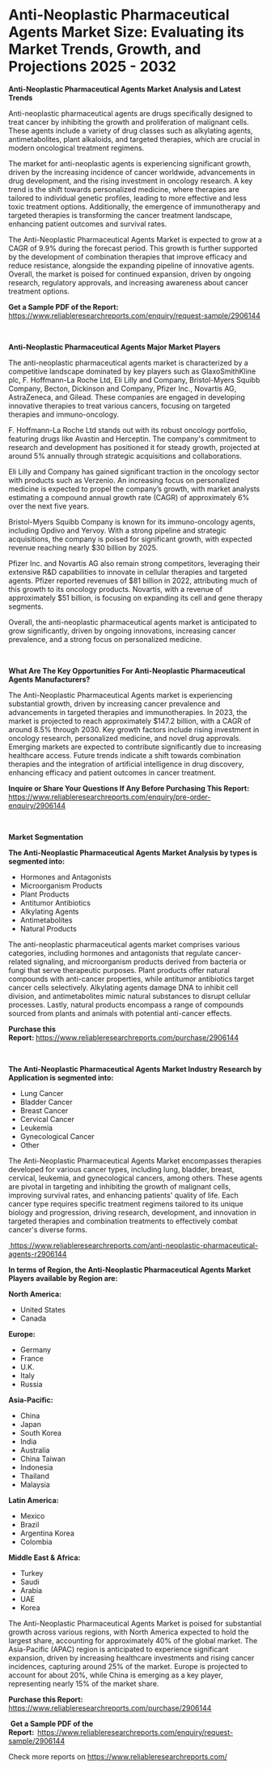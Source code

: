 <p><h1>Anti-Neoplastic Pharmaceutical Agents Market Size: Evaluating its Market Trends, Growth, and Projections 2025 - 2032</h1></p><p><strong>Anti-Neoplastic Pharmaceutical Agents Market Analysis and Latest Trends</strong></p>
<p><p>Anti-neoplastic pharmaceutical agents are drugs specifically designed to treat cancer by inhibiting the growth and proliferation of malignant cells. These agents include a variety of drug classes such as alkylating agents, antimetabolites, plant alkaloids, and targeted therapies, which are crucial in modern oncological treatment regimens. </p><p>The market for anti-neoplastic agents is experiencing significant growth, driven by the increasing incidence of cancer worldwide, advancements in drug development, and the rising investment in oncology research. A key trend is the shift towards personalized medicine, where therapies are tailored to individual genetic profiles, leading to more effective and less toxic treatment options. Additionally, the emergence of immunotherapy and targeted therapies is transforming the cancer treatment landscape, enhancing patient outcomes and survival rates.</p><p>The Anti-Neoplastic Pharmaceutical Agents Market is expected to grow at a CAGR of 9.9% during the forecast period. This growth is further supported by the development of combination therapies that improve efficacy and reduce resistance, alongside the expanding pipeline of innovative agents. Overall, the market is poised for continued expansion, driven by ongoing research, regulatory approvals, and increasing awareness about cancer treatment options.</p></p>
<p><strong>Get a Sample PDF of the Report:&nbsp;</strong> <a href="https://www.reliableresearchreports.com/enquiry/request-sample/2906144?utm_campaign=3063&utm_medium=2&utm_source=Github&utm_content=ia&utm_term=12032025&utm_id=anti-neoplastic-pharmaceutical-agents">https://www.reliableresearchreports.com/enquiry/request-sample/2906144</a></p>
<p>&nbsp;</p>
<p><strong>Anti-Neoplastic Pharmaceutical Agents Major Market Players</strong></p>
<p><p>The anti-neoplastic pharmaceutical agents market is characterized by a competitive landscape dominated by key players such as GlaxoSmithKline plc, F. Hoffmann-La Roche Ltd, Eli Lilly and Company, Bristol-Myers Squibb Company, Becton, Dickinson and Company, Pfizer Inc., Novartis AG, AstraZeneca, and Gilead. These companies are engaged in developing innovative therapies to treat various cancers, focusing on targeted therapies and immuno-oncology.</p><p>F. Hoffmann-La Roche Ltd stands out with its robust oncology portfolio, featuring drugs like Avastin and Herceptin. The company's commitment to research and development has positioned it for steady growth, projected at around 5% annually through strategic acquisitions and collaborations.</p><p>Eli Lilly and Company has gained significant traction in the oncology sector with products such as Verzenio. An increasing focus on personalized medicine is expected to propel the company’s growth, with market analysts estimating a compound annual growth rate (CAGR) of approximately 6% over the next five years.</p><p>Bristol-Myers Squibb Company is known for its immuno-oncology agents, including Opdivo and Yervoy. With a strong pipeline and strategic acquisitions, the company is poised for significant growth, with expected revenue reaching nearly $30 billion by 2025.</p><p>Pfizer Inc. and Novartis AG also remain strong competitors, leveraging their extensive R&D capabilities to innovate in cellular therapies and targeted agents. Pfizer reported revenues of $81 billion in 2022, attributing much of this growth to its oncology products. Novartis, with a revenue of approximately $51 billion, is focusing on expanding its cell and gene therapy segments.</p><p>Overall, the anti-neoplastic pharmaceutical agents market is anticipated to grow significantly, driven by ongoing innovations, increasing cancer prevalence, and a strong focus on personalized medicine.</p></p>
<p>&nbsp;</p>
<p><strong>What Are The Key Opportunities For Anti-Neoplastic Pharmaceutical Agents Manufacturers?</strong></p>
<p><p>The Anti-Neoplastic Pharmaceutical Agents market is experiencing substantial growth, driven by increasing cancer prevalence and advancements in targeted therapies and immunotherapies. In 2023, the market is projected to reach approximately $147.2 billion, with a CAGR of around 8.5% through 2030. Key growth factors include rising investment in oncology research, personalized medicine, and novel drug approvals. Emerging markets are expected to contribute significantly due to increasing healthcare access. Future trends indicate a shift towards combination therapies and the integration of artificial intelligence in drug discovery, enhancing efficacy and patient outcomes in cancer treatment.</p></p>
<p><strong>Inquire or Share Your Questions If Any Before Purchasing This Report:</strong> <a href="https://www.reliableresearchreports.com/enquiry/pre-order-enquiry/2906144?utm_campaign=3063&utm_medium=2&utm_source=Github&utm_content=ia&utm_term=12032025&utm_id=anti-neoplastic-pharmaceutical-agents">https://www.reliableresearchreports.com/enquiry/pre-order-enquiry/2906144</a></p>
<p>&nbsp;</p>
<p><strong>Market Segmentation</strong></p>
<p><strong>The Anti-Neoplastic Pharmaceutical Agents Market Analysis by types is segmented into:</strong></p>
<p><ul><li>Hormones and Antagonists</li><li>Microorganism Products</li><li>Plant Products</li><li>Antitumor Antibiotics</li><li>Alkylating Agents</li><li>Antimetabolites</li><li>Natural Products</li></ul></p>
<p><p>The anti-neoplastic pharmaceutical agents market comprises various categories, including hormones and antagonists that regulate cancer-related signaling, and microorganism products derived from bacteria or fungi that serve therapeutic purposes. Plant products offer natural compounds with anti-cancer properties, while antitumor antibiotics target cancer cells selectively. Alkylating agents damage DNA to inhibit cell division, and antimetabolites mimic natural substances to disrupt cellular processes. Lastly, natural products encompass a range of compounds sourced from plants and animals with potential anti-cancer effects.</p></p>
<p><strong>Purchase this Report:&nbsp;</strong><a href="https://www.reliableresearchreports.com/purchase/2906144?utm_campaign=3063&utm_medium=2&utm_source=Github&utm_content=ia&utm_term=12032025&utm_id=anti-neoplastic-pharmaceutical-agents">https://www.reliableresearchreports.com/purchase/2906144</a></p>
<p>&nbsp;</p>
<p><strong>The Anti-Neoplastic Pharmaceutical Agents Market Industry Research by Application is segmented into:</strong></p>
<p><ul><li>Lung Cancer</li><li>Bladder Cancer</li><li>Breast Cancer</li><li>Cervical Cancer</li><li>Leukemia</li><li>Gynecological Cancer</li><li>Other</li></ul></p>
<p><p>The Anti-Neoplastic Pharmaceutical Agents Market encompasses therapies developed for various cancer types, including lung, bladder, breast, cervical, leukemia, and gynecological cancers, among others. These agents are pivotal in targeting and inhibiting the growth of malignant cells, improving survival rates, and enhancing patients' quality of life. Each cancer type requires specific treatment regimens tailored to its unique biology and progression, driving research, development, and innovation in targeted therapies and combination treatments to effectively combat cancer's diverse forms.</p></p>
<p><a href="https://www.reliableresearchreports.com/anti-neoplastic-pharmaceutical-agents-r2906144?utm_campaign=3063&utm_medium=2&utm_source=Github&utm_content=ia&utm_term=12032025&utm_id=anti-neoplastic-pharmaceutical-agents">&nbsp;https://www.reliableresearchreports.com/anti-neoplastic-pharmaceutical-agents-r2906144</a></p>
<p><strong>In terms of Region, the Anti-Neoplastic Pharmaceutical Agents Market Players available by Region are:</strong></p>
<p>
    <p> <strong> North America: </strong>
        <ul>
            <li>United States</li>
            <li>Canada</li>
        </ul>
        </p> 
    <p> <strong> Europe: </strong>
        <ul>
            <li>Germany</li>
            <li>France</li>
            <li>U.K.</li>
            <li>Italy</li>
            <li>Russia</li>
        </ul>
        </p> 
    <p> <strong> Asia-Pacific: </strong>
        <ul>
            <li>China</li>
            <li>Japan</li>
            <li>South Korea</li>
            <li>India</li>
            <li>Australia</li>
            <li>China Taiwan</li>
            <li>Indonesia</li>
            <li>Thailand</li>
            <li>Malaysia</li>
        </ul>
        </p> 
    <p> <strong> Latin America: </strong>
        <ul>
            <li>Mexico</li>
            <li>Brazil</li>
            <li>Argentina Korea</li>
            <li>Colombia</li>
        </ul>
        </p> 
    <p> <strong> Middle East & Africa: </strong>
        <ul>
            <li>Turkey</li>
            <li>Saudi</li>
            <li>Arabia</li>
            <li>UAE</li>
            <li>Korea</li>
        </ul>
    </p>
    </p>
<p><p>The Anti-Neoplastic Pharmaceutical Agents Market is poised for substantial growth across various regions, with North America expected to hold the largest share, accounting for approximately 40% of the global market. The Asia-Pacific (APAC) region is anticipated to experience significant expansion, driven by increasing healthcare investments and rising cancer incidences, capturing around 25% of the market. Europe is projected to account for about 20%, while China is emerging as a key player, representing nearly 15% of the market share.</p></p>
<p><strong>Purchase this Report: </strong><a href="https://www.reliableresearchreports.com/purchase/2906144?utm_campaign=3063&utm_medium=2&utm_source=Github&utm_content=ia&utm_term=12032025&utm_id=anti-neoplastic-pharmaceutical-agents">https://www.reliableresearchreports.com/purchase/2906144</a></p>
<p>&nbsp;<strong>Get a Sample PDF of the Report:&nbsp;&nbsp;</strong><a href="https://www.reliableresearchreports.com/enquiry/request-sample/2906144?utm_campaign=3063&utm_medium=2&utm_source=Github&utm_content=ia&utm_term=12032025&utm_id=anti-neoplastic-pharmaceutical-agents">https://www.reliableresearchreports.com/enquiry/request-sample/2906144</a></p>
<p><strong></strong></p>
<p>Check more reports on <a href="https://www.reliableresearchreports.com/?utm_campaign=3063&utm_medium=2&utm_source=Github&utm_content=ia&utm_term=12032025&utm_id=anti-neoplastic-pharmaceutical-agents">https://www.reliableresearchreports.com/</a></p>